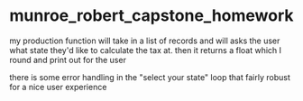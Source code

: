 # munroe_robert_capstone_homework

my production function will take in a list of records and will asks the user what state they'd like to calculate the tax at. 
then it returns a float which I round and print out for the user

there is some error handling in the "select your state" loop that fairly robust for a nice user experience
